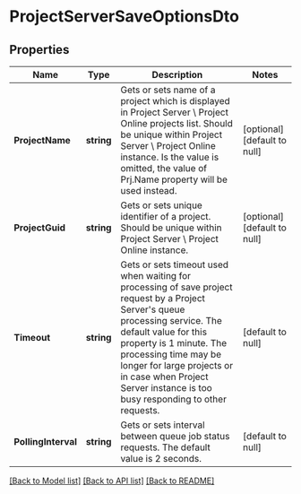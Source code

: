 # ProjectServerSaveOptionsDto

## Properties
Name | Type | Description | Notes
------------ | ------------- | ------------- | -------------
**ProjectName** | **string** | Gets or sets name of a project which is displayed in Project Server \\ Project     Online projects list. Should be unique within Project Server \\ Project Online     instance. Is the value is omitted, the value of Prj.Name property will be used     instead. | [optional] [default to null]
**ProjectGuid** | **string** | Gets or sets unique identifier of a project. Should be unique within Project     Server \\ Project Online instance. | [optional] [default to null]
**Timeout** | **string** | Gets or sets timeout used when waiting for processing of save project request     by a Project Server&#39;s queue processing service. The default value for this property     is 1 minute. The processing time may be longer for large projects or in case when Project     Server instance is too busy responding to other requests. | [default to null]
**PollingInterval** | **string** | Gets or sets interval between queue job status requests. The default value is     2 seconds. | [default to null]

[[Back to Model list]](../README.md#documentation-for-models) [[Back to API list]](../README.md#documentation-for-api-endpoints) [[Back to README]](../README.md)


